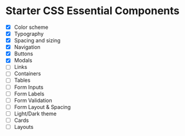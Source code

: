 # Starter CSS Essential Components

- [x] Color scheme
- [x] Typography
- [x] Spacing and sizing
- [x] Navigation
- [x] Buttons
- [x] Modals
- [ ] Links
- [ ] Containers
- [ ] Tables
- [ ] Form Inputs
- [ ] Form Labels
- [ ] Form Validation
- [ ] Form Layout & Spacing
- [ ] Light/Dark theme
- [ ] Cards
- [ ] Layouts
